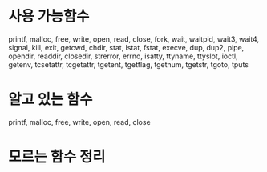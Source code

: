# 사용 가능함수
printf, malloc, free, write, open, read, close,
fork, wait, waitpid, wait3, wait4, signal, kill,
exit, getcwd, chdir, stat, lstat, fstat, execve,
dup, dup2, pipe, opendir, readdir, closedir,
strerror, errno, isatty, ttyname, ttyslot, ioctl,
getenv, tcsetattr, tcgetattr, tgetent, tgetflag,
tgetnum, tgetstr, tgoto, tputs

# 알고 있는 함수
printf, malloc, free, write, open, read, close

# 모르는 함수 정리
